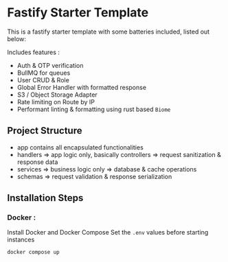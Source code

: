 # Fastify Starter Template

This is a fastify starter template with some batteries included, listed out below:

Includes features :

- Auth & OTP verification
- BullMQ for queues
- User CRUD & Role
- Global Error Handler with formatted response
- S3 / Object Storage Adapter
- Rate limiting on Route by IP
- Performant linting & formatting using rust based `Biome`

## Project Structure

- app contains all encapsulated functionalities
- handlers => app logic only, basically controllers => request sanitization & response data
- services => business logic only => database & cache operations
- schemas => request validation & response serialization

## Installation Steps

### Docker :

Install Docker and Docker Compose
Set the `.env` values before starting instances

```
docker compose up
```
